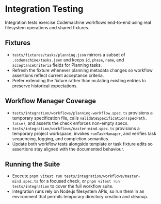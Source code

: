 # Integration Testing

Integration tests exercise Codemachine workflows end-to-end using real filesystem operations and shared fixtures.

## Fixtures
- `tests/fixtures/tasks/planning.json` mirrors a subset of `.codemachine/tasks.json` and keeps `id`, `phase`, `name`, and `acceptanceCriteria` fields for Planning tasks.
- Refresh the fixture whenever planning metadata changes so workflow assertions reflect current acceptance criteria.
- Prefer extending the fixture rather than mutating existing entries to preserve historical expectations.

## Workflow Manager Coverage
- `tests/integration/workflows/planning-workflow.spec.ts` provisions a temporary specification file, calls `validateSpecification(specPath, false)`, and asserts the check enforces non-empty specs.
- `tests/integration/workflows/master-mind.spec.ts` provisions a temporary project workspace, invokes `runTaskManager`, and verifies task sequencing, logging, and completion semantics.
- Update both workflow tests alongside template or task fixture edits so assertions stay aligned with the documented behaviour.

## Running the Suite
- Execute `pnpm vitest run tests/integration/workflows/master-mind.spec.ts` for a focused check, or `pnpm vitest run tests/integration` to cover the full workflow suite.
- Integration runs rely on Node.js filesystem APIs, so run them in an environment that permits temporary directory creation and cleanup.
